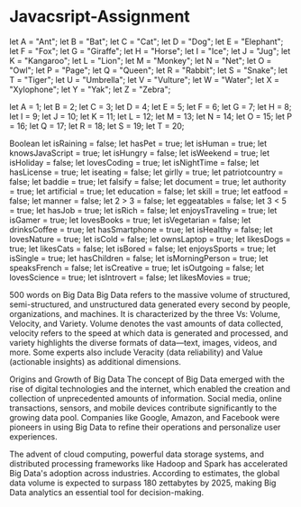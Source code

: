 # Javacsript-Assignment

let A = "Ant";
let B = "Bat";
let C = "Cat";
let D = "Dog";
let E = "Elephant";
let F = "Fox";
let G = "Giraffe";
let H = "Horse";
let I = "Ice";
let J = "Jug";
let K = "Kangaroo";
let L = "Lion";
let M = "Monkey";
let N = "Net";
let O = "Owl";
let P = "Page";
let Q = "Queen";
let R = "Rabbit";
let S = "Snake";
let T = "Tiger";
let U = "Umbrella";
let V = "Vulture";
let W = "Water";
let X = "Xylophone";
let Y = "Yak";
let Z = "Zebra";



let A = 1;
let B = 2;
let C = 3;
let D = 4;
let E = 5;
let F = 6;
let G = 7;
let H = 8;
let I = 9;
let J = 10;
let K = 11;
let L = 12;
let M = 13;
let N = 14;
let O = 15;
let P = 16;
let Q = 17;
let R = 18;
let S = 19;
let T = 20;

Boolean
let isRaining = false;
let hasPet = true;
let isHuman = true;
let knowsJavaScript = true;
let isHungry = false;
let isWeekend = true;
let isHoliday = false;
let lovesCoding = true;
let isNightTime = false;
let hasLicense = true;
let iseating = false;
let girlly = true;
let patriotcountry = false;
let baddie = true;
let falsify = false; 
let document = true; 
let authority = true;
let artificial = true; 
let education = false; 
let skill = true; 
let eatfood = false;
let manner = false;
let 2 > 3 = false;
let eggeatables = false;
let 3 < 5 = true; 
let hasJob = true;
let isRich = false;
let enjoysTraveling = true;
let isGamer = true;
let lovesBooks = true;
let isVegetarian = false;
let drinksCoffee = true;
let hasSmartphone = true;
let isHealthy = false;
let lovesNature = true;
let isCold = false;
let ownsLaptop = true;
let likesDogs = true;
let likesCats = false;
let isBored = false;
let enjoysSports = true;
let isSingle = true;
let hasChildren = false;
let isMorningPerson = true;
let speaksFrench = false;
let isCreative = true;
let isOutgoing = false;
let lovesScience = true;
let isIntrovert = false;
let likesMovies = true;




500 words on Big Data 
Big Data refers to the massive volume of structured, semi-structured, and unstructured data generated every second by people, organizations, and machines. It is characterized by the three Vs: Volume, Velocity, and Variety. Volume denotes the vast amounts of data collected, velocity refers to the speed at which data is generated and processed, and variety highlights the diverse formats of data—text, images, videos, and more. Some experts also include Veracity (data reliability) and Value (actionable insights) as additional dimensions.

Origins and Growth of Big Data
The concept of Big Data emerged with the rise of digital technologies and the internet, which enabled the creation and collection of unprecedented amounts of information. Social media, online transactions, sensors, and mobile devices contribute significantly to the growing data pool. Companies like Google, Amazon, and Facebook were pioneers in using Big Data to refine their operations and personalize user experiences.

The advent of cloud computing, powerful data storage systems, and distributed processing frameworks like Hadoop and Spark has accelerated Big Data's adoption across industries. According to estimates, the global data volume is expected to surpass 180 zettabytes by 2025, making Big Data analytics an essential tool for decision-making.
